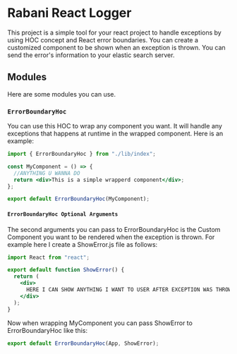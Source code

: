 # Rabani React Logger

This project is a simple tool for your react project to handle exceptions by using HOC concept and React error boundaries.
You can create a customized component to be shown when an exception is thrown.
You can send the error's information to your elastic search server.

## Modules

Here are some modules you can use.

### `ErrorBoundaryHoc`

You can use this HOC to wrap any component you want.
It will handle any exceptions that happens at runtime in the wrapped component.
Here is an example:

```jsx
import { ErrorBoundaryHoc } from "./lib/index";

const MyComponent = () => {
  //ANYTHING U WANNA DO
  return <div>This is a simple wrapperd component</div>;
};

export default ErrorBoundaryHoc(MyComponent);
```

#### `ErrorBoundaryHoc Optional Arguments`

The second arguments you can pass to ErrorBoundaryHoc is the Custom Component you want to be rendered when the exception is thrown.
For example here I create a ShowError.js file as follows:

```jsx
import React from "react";

export default function ShowError() {
  return (
    <div>
      HERE I CAN SHOW ANYTHING I WANT TO USER AFTER EXCEPTION WAS THROWN.
    </div>
  );
}
```

Now when wrapping MyComponent you can pass ShowError to ErrorBoundaryHoc like this:

```jsx
export default ErrorBoundaryHoc(App, ShowError);
```

